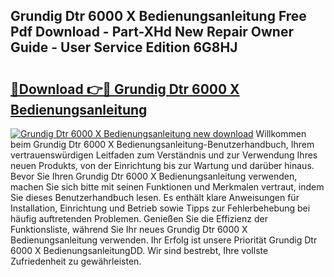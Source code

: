## Grundig Dtr 6000 X Bedienungsanleitung Free Pdf Download - Part-XHd New Repair Owner Guide - User Service Edition 6G8HJ

# <h2><a href="http://df197hc.blite.top/?on=Grundig+Dtr+6000+X+Bedienungsanleitung">🔗Download 👉🔴 Grundig Dtr 6000 X Bedienungsanleitung</a></h2>

[![Grundig Dtr 6000 X Bedienungsanleitung new download](https://i.imgur.com/lujVjoI.png)](http://df197hc.blite.top/?on=Grundig+Dtr+6000+X+Bedienungsanleitung)
Willkommen beim Grundig Dtr 6000 X Bedienungsanleitung-Benutzerhandbuch, Ihrem vertrauenswürdigen Leitfaden zum Verständnis und zur Verwendung Ihres neuen Produkts, von der Einrichtung bis zur Wartung und darüber hinaus. Bevor Sie Ihren Grundig Dtr 6000 X Bedienungsanleitung verwenden, machen Sie sich bitte mit seinen Funktionen und Merkmalen vertraut, indem Sie dieses Benutzerhandbuch lesen. Es enthält klare Anweisungen für Installation, Einrichtung und Betrieb sowie Tipps zur Fehlerbehebung bei häufig auftretenden Problemen. Genießen Sie die Effizienz der Funktionsliste, während Sie Ihr neues Grundig Dtr 6000 X Bedienungsanleitung verwenden. Ihr Erfolg ist unsere Priorität Grundig Dtr 6000 X BedienungsanleitungDD. Wir sind bestrebt, Ihre vollste Zufriedenheit zu gewährleisten.

